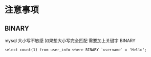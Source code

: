 # 注意事项

## BINARY

mysql 大小写不敏感 如果想大小写完全匹配 需要加上关键字 BINARY

```mysql
select count(1) from user_info where BINARY `username` = 'Hello';
```